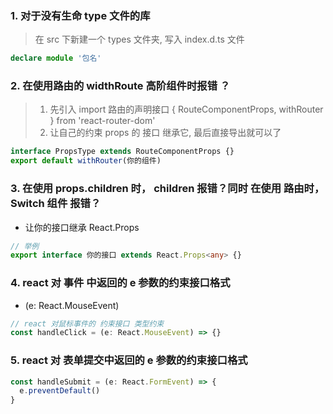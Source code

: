 ### 1. 对于没有生命 type 文件的库

> 在 src 下新建一个 types 文件夹, 写入 index.d.ts 文件

```ts
declare module '包名'
```

### 2. 在使用路由的 widthRoute 高阶组件时报错 ？

> 1. 先引入 import 路由的声明接口 { RouteComponentProps, withRouter } from 'react-router-dom'
> 2. 让自己的约束 props 的 接口 继承它, 最后直接导出就可以了

```ts
interface PropsType extends RouteComponentProps {}
export default withRouter(你的组件)
```

### 3. 在使用 props.children 时， children 报错？同时 在使用 路由时， Switch 组件 报错？

- 让你的接口继承 React.Props<T>

```ts
// 举例
export interface 你的接口 extends React.Props<any> {}
```

### 4. react 对 事件 中返回的 e 参数的约束接口格式

- (e: React.MouseEvent)

```ts
// react 对鼠标事件的 约束接口 类型约束
const handleClick = (e: React.MouseEvent) => {}
```

### 5. react 对 表单提交中返回的 e 参数的约束接口格式

```ts
const handleSubmit = (e: React.FormEvent) => {
  e.preventDefault()
}
```
